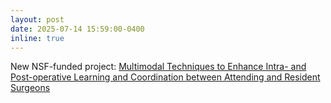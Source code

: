 ```yaml
---
layout: post
date: 2025-07-14 15:59:00-0400
inline: true
---
```


New NSF-funded project: [Multimodal Techniques to Enhance Intra- and Post-operative Learning and Coordination between Attending and Resident Surgeons](https://www.nsf.gov/awardsearch/showAward?AWD_ID=2406218&HistoricalAwards=false) 
